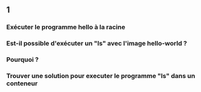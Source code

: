 ## 1
### Exécuter le programme hello à la racine


### Est-il possible d'exécuter un "ls" avec l'image hello-world ? 




### Pourquoi ?



### Trouver une solution pour executer le programme "ls" dans un conteneur

